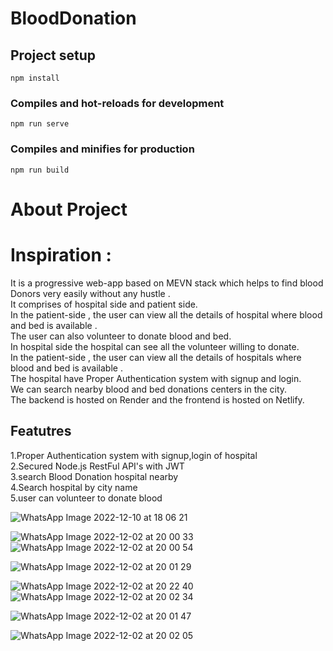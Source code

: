 # BloodDonation

## Project setup
```
npm install
```

### Compiles and hot-reloads for development
```
npm run serve
```

### Compiles and minifies for production
```
npm run build
```

# About Project

# Inspiration : 
It is a progressive web-app based on MEVN stack which helps to find blood Donors very easily without any hustle .<br/>
It comprises of hospital side and patient side.<br/>
In the patient-side , the user can view all the details of hospital where blood and bed is available .<br/>
The user can also volunteer to donate blood and bed.<br/>
In hospital side the hospital can see all the volunteer willing to donate.<br/>
In the patient-side , the user can view all the details of hospitals where blood and bed is available .<br/>
The hospital have Proper Authentication system with signup and login.<br/>
We can search nearby blood and bed donations centers in the city.<br/>
The backend is hosted on Render and the frontend is hosted on Netlify.<br/>

## Featutres
1.Proper Authentication system with signup,login of hospital<br/>
2.Secured Node.js RestFul API's with JWT<br/>
3.search Blood Donation hospital nearby <br/>
4.Search hospital by city name <br/>
5.user can volunteer to donate blood<br/>

![WhatsApp Image 2022-12-10 at 18 06 21](https://user-images.githubusercontent.com/70109170/206855466-131e3305-19e1-48ca-9eaa-cb2206b95daa.jpeg)


![WhatsApp Image 2022-12-02 at 20 00 33](https://user-images.githubusercontent.com/70109170/205386284-11f50b07-3440-4b7e-b066-dcef4d13ed87.jpeg)
![WhatsApp Image 2022-12-02 at 20 00 54](https://user-images.githubusercontent.com/70109170/205386306-f9ae8535-cd1f-489d-867a-2f4904214547.jpeg)

![WhatsApp Image 2022-12-02 at 20 01 29](https://user-images.githubusercontent.com/70109170/205386336-a87f78f0-fcdb-46bf-aa3b-506185c4e415.jpeg)

![WhatsApp Image 2022-12-02 at 20 22 40](https://user-images.githubusercontent.com/70109170/205386351-7242fc21-e03b-4e04-bd1a-395499fce87f.jpeg)
![WhatsApp Image 2022-12-02 at 20 02 34](https://user-images.githubusercontent.com/70109170/205386358-b88233b1-22ad-4d55-9cc9-43e72f94e749.jpeg)



![WhatsApp Image 2022-12-02 at 20 01 47](https://user-images.githubusercontent.com/70109170/205386368-fbad18a6-2a99-4db9-ad85-905c7dbe0a32.jpeg)



![WhatsApp Image 2022-12-02 at 20 02 05](https://user-images.githubusercontent.com/70109170/205386587-a4c7f4a5-8e25-4185-93ad-12b79a8ead7b.jpeg)
